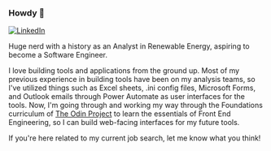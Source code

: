 ### Howdy 🤠
<a href="https://www.linkedin.com/in/friedmanjs/" target="_blank">![LinkedIn](https://img.shields.io/badge/LinkedIn-0077B5?style=for-the-badge&logo=linkedin&logoColor=white)</a>

Huge nerd with a history as an Analyst in Renewable Energy, aspiring to become a Software Engineer. 

I love building tools and applications from the ground up. Most of my previous experience in building tools have been on my analysis teams, so I've utilized things such as Excel sheets, .ini config files, Microsoft Forms, and Outlook emails through Power Automate as user interfaces for the tools. Now, I'm going through and working my way through the Foundations curriculum of [The Odin Project](https://www.theodinproject.com/) to learn the essentials of Front End Engineering, so I can build web-facing interfaces for my future tools.

If you're here related to my current job search, let me know what you think!
